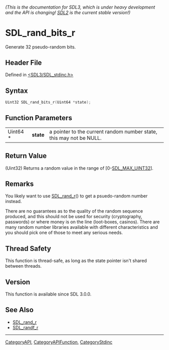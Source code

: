 ###### (This is the documentation for SDL3, which is under heavy development and the API is changing! [SDL2](https://wiki.libsdl.org/SDL2/) is the current stable version!)
# SDL_rand_bits_r

Generate 32 pseudo-random bits.

## Header File

Defined in [<SDL3/SDL_stdinc.h>](https://github.com/libsdl-org/SDL/blob/main/include/SDL3/SDL_stdinc.h)

## Syntax

```c
Uint32 SDL_rand_bits_r(Uint64 *state);
```

## Function Parameters

|          |           |                                                                     |
| -------- | --------- | ------------------------------------------------------------------- |
| Uint64 * | **state** | a pointer to the current random number state, this may not be NULL. |

## Return Value

(Uint32) Returns a random value in the range of
[0-[SDL_MAX_UINT32](SDL_MAX_UINT32)].

## Remarks

You likely want to use [SDL_rand_r](SDL_rand_r)() to get a psuedo-random
number instead.

There are no guarantees as to the quality of the random sequence produced,
and this should not be used for security (cryptography, passwords) or where
money is on the line (loot-boxes, casinos). There are many random number
libraries available with different characteristics and you should pick one
of those to meet any serious needs.

## Thread Safety

This function is thread-safe, as long as the state pointer isn't shared
between threads.

## Version

This function is available since SDL 3.0.0.

## See Also

- [SDL_rand_r](SDL_rand_r)
- [SDL_randf_r](SDL_randf_r)

----
[CategoryAPI](CategoryAPI), [CategoryAPIFunction](CategoryAPIFunction), [CategoryStdinc](CategoryStdinc)

